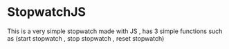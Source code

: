 # StopwatchJS
This is a very simple stopwatch made with JS , has 3 simple functions such as (start stopwatch , stop stopwatch , reset stopwatch)
